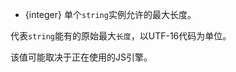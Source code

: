 <!-- YAML
added: 8.2.0
-->

* {integer} 单个`string`实例允许的最大长度。

代表`string`能有的原始最大`长度`，以UTF-16代码为单位。

该值可能取决于正在使用的JS引擎。


